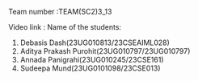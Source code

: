 Team number :TEAM(SC2)3_13

Video link :
Name of the students:
1. Debasis Dash(23UG010813/23CSEAIML028)
2. Aditya Prakash Purohit(23UG010797/23UG010797)
3. Annada Panigrahi(23UG010245/23CSE161)
4. Sudeepa Mund(23UG0101098/23CSE013)
